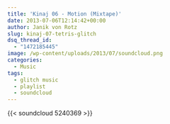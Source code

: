```yaml
---
title: 'Kinaj 06 - Motion (Mixtape)'
date: 2013-07-06T12:14:42+00:00
author: Janik von Rotz
slug: kinaj-07-tetris-glitch
dsq_thread_id:
  - "1472185445"
image: /wp-content/uploads/2013/07/soundcloud.png
categories:
  - Music
tags:
  - glitch music
  - playlist
  - soundcloud
---
```

{{< soundcloud 5240369 >}}